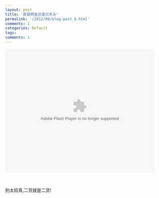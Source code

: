 ```yaml
---
layout: post
title: '那是鳄鱼还是烂木头'
permalink: '/2012/09/blog-post_6.html'
comments: 1
categories: Default
tags: 
comments: 1
---
```

<embed allowfullscreen="true" allowscriptaccess="always" height="400" src="http://www.tudou.com/v/s_FcsvWC2k4/&amp;resourceId=0_05_05_99&amp;bid=05/v.swf" type="application/x-shockwave-flash" width="480" wmode="opaque"/>

&nbsp; &nbsp; &nbsp; &nbsp; &nbsp; &nbsp; &nbsp; &nbsp; &nbsp; &nbsp; &nbsp; &nbsp; &nbsp;&nbsp;

别太较真,二货就是二货!